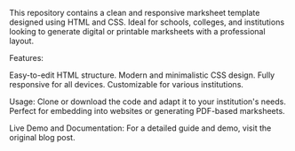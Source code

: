 This repository contains a clean and responsive marksheet template designed using HTML and CSS. Ideal for schools, colleges, and institutions looking to generate digital or printable marksheets with a professional layout.

Features:

Easy-to-edit HTML structure.
Modern and minimalistic CSS design.
Fully responsive for all devices.
Customizable for various institutions.

Usage:
Clone or download the code and adapt it to your institution's needs. Perfect for embedding into websites or generating PDF-based marksheets.

Live Demo and Documentation:
For a detailed guide and demo, visit the original blog post.

